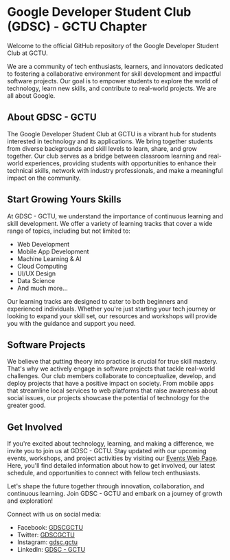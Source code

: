 # Google Developer Student Club (GDSC) - GCTU Chapter

Welcome to the official GitHub repository of the Google Developer Student Club at GCTU. 

We are a community of tech enthusiasts, learners, and innovators dedicated to fostering a collaborative environment for skill development and impactful software projects. Our goal is to empower students to explore the world of technology, learn new skills, and contribute to real-world projects. We are all about Google.

## About GDSC - GCTU

The Google Developer Student Club at GCTU is a vibrant hub for students interested in technology and its applications. We bring together students from diverse backgrounds and skill levels to learn, share, and grow together. Our club serves as a bridge between classroom learning and real-world experiences, providing students with opportunities to enhance their technical skills, network with industry professionals, and make a meaningful impact on the community.

## Start Growing Yours Skills

At GDSC - GCTU, we understand the importance of continuous learning and skill development. We offer a variety of learning tracks that cover a wide range of topics, including but not limited to:

- Web Development
- Mobile App Development
- Machine Learning & AI
- Cloud Computing
- UI/UX Design
- Data Science
- And much more...

Our learning tracks are designed to cater to both beginners and experienced individuals. Whether you're just starting your tech journey or looking to expand your skill set, our resources and workshops will provide you with the guidance and support you need.

## Software Projects

We believe that putting theory into practice is crucial for true skill mastery. That's why we actively engage in software projects that tackle real-world challenges. Our club members collaborate to conceptualize, develop, and deploy projects that have a positive impact on society. From mobile apps that streamline local services to web platforms that raise awareness about social issues, our projects showcase the potential of technology for the greater good.

## Get Involved

If you're excited about technology, learning, and making a difference, we invite you to join us at GDSC - GCTU. Stay updated with our upcoming events, workshops, and project activities by visiting our [Events Web Page](link-to-events-page). Here, you'll find detailed information about how to get involved, our latest schedule, and opportunities to connect with fellow tech enthusiasts.

Let's shape the future together through innovation, collaboration, and continuous learning. Join GDSC - GCTU and embark on a journey of growth and exploration!

Connect with us on social media:
- Facebook: [GDSCGCTU](link-to-facebook-page)
- Twitter: [GDSCGCTU](link-to-twitter-page)
- Instagram: [gdsc.gctu](link-to-instagram-page)
- LinkedIn: [GDSC - GCTU](link-to-linkedin-page)
